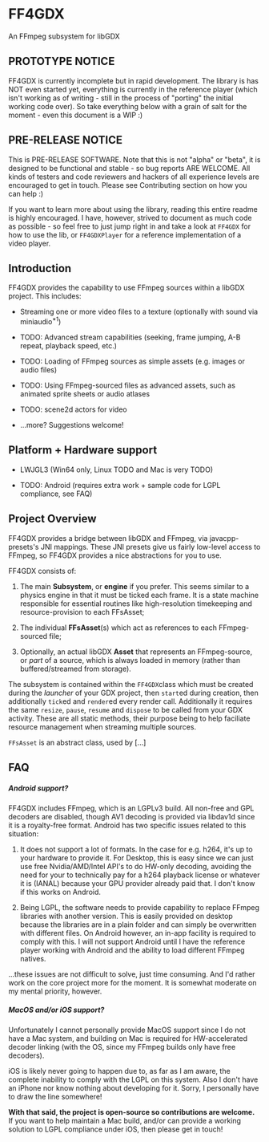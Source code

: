 # FF4GDX

An FFmpeg subsystem for libGDX



## PROTOTYPE NOTICE

FF4GDX is currently incomplete but in rapid development. The library is has NOT even started yet, everything is currently in the reference player (which isn't working as of writing - still in the process of "porting" the initial working code over). So take everything below with a grain of salt for the moment - even this document is a WIP :)



## PRE-RELEASE NOTICE

This is PRE-RELEASE SOFTWARE. Note that this is not "alpha" or "beta", it is designed to be functional and stable - so bug reports ARE WELCOME. All kinds of testers and code reviewers and hackers of all experience levels are encouraged to get in touch. Please see Contributing section on how you can help :)

If you want to learn more about using the library, reading this entire readme is highly encouraged. I have, however, strived to document as much code as possible - so feel free to just jump right in and take a look at `FF4GDX` for how to use the lib, or `FF4GDXPlayer` for a reference implementation of a video player. 



## Introduction

FF4GDX provides the capability to use FFmpeg sources within a libGDX project. This includes:

- Streaming one or more video files to a texture (optionally with sound via miniaudio<sup>*1</sup>)

- TODO: Advanced stream capabilities (seeking, frame jumping, A-B repeat, playback speed, etc.)

- TODO: Loading of FFmpeg sources as simple assets (e.g. images or audio files)

- TODO: Using FFmpeg-sourced files as advanced assets, such as animated sprite sheets or audio atlases

- TODO: scene2d actors for video

- ...more? Suggestions welcome!



## Platform + Hardware support

- LWJGL3 (Win64 only, Linux TODO and Mac is very TODO)

- TODO: Android (requires extra work + sample code for LGPL compliance, see FAQ)



## Project Overview

FF4GDX provides a bridge between libGDX and FFmpeg, via javacpp-presets's JNI mappings. These JNI presets give us fairly low-level access to FFmpeg, so FF4GDX provides a nice abstractions for you to use.

FF4GDX consists of:

1) The main **Subsystem**, or **engine** if you prefer. This seems similar to a physics engine in that it must be ticked each frame. It is a state machine responsible for essential routines like high-resolution timekeeping and resource-provision to each FFsAsset;

2) The individual **FFsAsset**(s) which act as references to each FFmpeg-sourced file;

3) Optionally, an actual libGDX **Asset** that represents an FFmpeg-source, or *part* of a source, which is always loaded in memory (rather than buffered/streamed from storage).

The subsystem is contained within the `FF4GDX`class which must be created during the *launcher* of your GDX project, then `start`ed during creation, then additionally `tick`ed and `render`ed every render call. Additionally it requires the same `resize`, `pause`, `resume` and `dispose`  to be called from your GDX activity. These are all static methods, their purpose being to help faciliate resource management when streaming multiple sources.

`FFsAsset` is an abstract class, used by [...]



## FAQ

##### Android support?

FF4GDX includes FFmpeg, which is an LGPLv3 build. All non-free and GPL decoders are disabled, though AV1 decoding is provided via libdav1d since it is a royalty-free format. Android has two specific issues related to this situation:

1) It does not support a lot of formats. In the case for e.g. h264, it's up to your hardware to provide it. For Desktop, this is easy since we can just use free Nvidia/AMD/Intel API's to do HW-only decoding, avoiding the need for your to technically pay for a h264 playback license or whatever it is (IANAL) because your GPU provider already paid that. I don't know if this works on Android.

2) Being LGPL, the software needs to provide capability to replace FFmpeg libraries with another version. This is easily provided on desktop because the libraries are in a plain folder and can simply be overwritten with different files. On Android however, an in-app facility is required to comply with this. I will not support Android until I have the reference player working with Android and the ability to load different FFmpeg natives. 

...these issues are not difficult to solve, just time consuming. And I'd rather work on the core project more for the moment. It is somewhat moderate on my mental priority, however.

##### MacOS and/or iOS support?

Unfortunately I cannot personally provide MacOS support since I do not have a Mac system, and building on Mac is required for HW-accelerated decoder linking (with the OS, since my FFmpeg builds only have free decoders).

iOS is likely never going to happen due to, as far as I am aware, the complete inability to comply with the LGPL on this system. Also I don't have an iPhone nor know nothing about developing for it. Sorry, I personally have to draw the line somewhere!

**With that said, the project is open-source so contributions are welcome.** If you want to help maintain a Mac build, and/or can provide a working solution to LGPL compliance under iOS, then please get in touch! 
